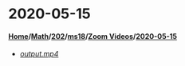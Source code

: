 # 2020-05-15
#### [Home](../../../../..)/[Math](../../../..)/[202](../../..)/[ms18](../..)/[Zoom Videos](..)/[2020-05-15]()
- [_output.mp4_](output.mp4)

